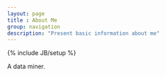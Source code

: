 ```yaml
---
layout: page
title : About Me
group: navigation
description: "Present basic information about me"
---
```

{% include JB/setup %}

A data miner.
